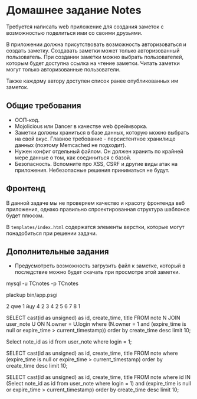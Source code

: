 Домашнее задание Notes
=====================

Требуется написать web приложение для создания заметок с возможностью поделиться ими со своими друзьями.

В приложении должна присутствовать возможность авторизоваться и создать заметку. Создавать заметки может только авторизованный пользователь. При создании заметки можно выбрать пользователей, которым будет доступна ссылка на чтение заметки. Читать заметки могут только авторизованные пользователи.

Также каждому автору доступен список ранее опубликованных им заметок.
 

Общие требования
----------------

* ООП-код.
* Mojolicious или Dancer в качестве web фреймворка.
* Заметки должны храниться в базе данных, которую можно выбрать на свой вкус. Главное требование - персистентное хранилище данных (поэтому Memcached не подходит).
* Нужен конфиг отдельный файлом. Он должен хранить по крайней мере данные о том, как соединиться с базой.
* Безопасность. Вспомните про XSS, CSRF и другие виды атак на приложения. Небезопасные решения приниматься не будут.

Фронтенд
-----------------
В данной задаче мы не проверяем качество и красоту фронтенда веб приложения, однако правильно спроектированная структура шаблонов будет плюсом.

В `templates/index.html` содержатся элементы верстки, которые могут понадобиться при решении задачи. 

Дополнительные задания
-----------------
* Предусмотреть возможность загрузить файл к заметке, который в последствие можно будет скачать при просмотре этой заметки.


mysql -u TCnotes -p TCnotes

plackup bin/app.psgi

2 qwe 1 йцу 4
2 3 4  2 5 6 7 8  1



SELECT cast(id as unsigned) as id, create_time, title FROM note N JOIN user_note U ON N.owner = U.login where (N.owner = 1 and (expire_time is null or expire_time > current_timestamp)) order by create_time desc limit 10;


Select note_id as id from user_note where login = 1;

SELECT cast(id as unsigned) as id, create_time, title FROM note
where (expire_time is null or expire_time > current_timestamp) order by create_time desc limit 10;

SELECT cast(id as unsigned) as id, create_time, title FROM note
where id IN (Select note_id as id from user_note where login = 1) and
(expire_time is null or expire_time > current_timestamp) order by create_time desc limit 10;









